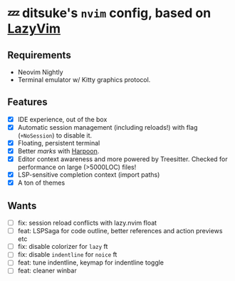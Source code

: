 # 💤 ditsuke's `nvim` config, based on [LazyVim](https://github.com/lazyvim/lazyvim)

## Requirements

- Neovim Nightly
- Terminal emulator w/ Kitty graphics protocol.

## Features
- [x] IDE experience, out of the box
- [x] Automatic session management (including reloads!) with flag (`+NoSession`) to disable it.
- [x] Floating, persistent terminal
- [x] Better _marks_ with [Harpoon](https://github.com/ThePrimeagen/harpoon).
- [x] Editor context awareness and more powered by Treesitter. Checked for performance on large (>5000LOC) files!
- [x] LSP-sensitive completion context (import paths)
- [x] A ton of themes

## Wants
- [ ] fix: session reload conflicts with lazy.nvim float
- [ ] feat: LSPSaga for code outline, better references and action previews etc
- [ ] fix: disable colorizer for `lazy` ft
- [ ] fix: disable `indentline` for `noice` ft
- [ ] feat: tune indentline, keymap for indentline toggle
- [ ] feat: cleaner winbar
